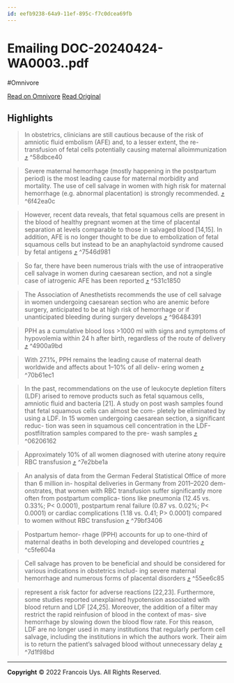 ```yaml
---
id: eefb9238-64a9-11ef-895c-f7c0dcea69fb
---
```


# Emailing DOC-20240424-WA0003..pdf
#Omnivore

[Read on Omnivore](https://omnivore.app/me/emailing-doc-20240424-wa-0003-pdf-191954ba8f6)
[Read Original](https://omnivore.app/attachments/u/9d17a393-0fb4-4a6d-a23c-90a267b9d700/attachment.pdf)

## Highlights

> In obstetrics, clinicians are still cautious because of
> the risk of amniotic fluid embolism (AFE) and, to a
> lesser extent, the re-transfusion of fetal cells potentially
> causing maternal alloimmunization [⤴️](https://omnivore.app/me/emailing-doc-20240424-wa-0003-pdf-191954ba8f6#58dbce40-6df9-4e9b-86ff-59ea7f8924e0)  ^58dbce40

> Severe maternal hemorrhage (mostly happening in the
> postpartum period) is the most leading cause for
> maternal morbidity and mortality.
>  The use of cell salvage in women with high risk for
> maternal hemorrhage (e.g. abnormal placentation) is
> strongly recommended. [⤴️](https://omnivore.app/me/emailing-doc-20240424-wa-0003-pdf-191954ba8f6#6f42ea0c-7bfb-48df-9abe-3646acab9511)  ^6f42ea0c

> However, recent data reveals,
> that fetal squamous cells are present in the blood of
> healthy pregnant women at the time of placental
> separation at levels comparable to those in salvaged
> blood [14,15]. In addition, AFE is no longer thought to
> be due to embolization of fetal squamous cells but
> instead to be an anaphylactoid syndrome caused by
> fetal antigens [⤴️](https://omnivore.app/me/emailing-doc-20240424-wa-0003-pdf-191954ba8f6#7546d981-b9b7-40c4-920e-9ce9190bbbdb)  ^7546d981

> So far, there have been numerous
> trials with the use of intraoperative cell salvage in
> women during caesarean section, and not a single case
> of iatrogenic AFE has been reported  [⤴️](https://omnivore.app/me/emailing-doc-20240424-wa-0003-pdf-191954ba8f6#531c1850-70de-4472-8b7d-9ed02ed26a50)  ^531c1850

> The
> Association of Anesthetists recommends the use of
> cell salvage in women undergoing caesarean section
> who are anemic before surgery, anticipated to be at
> high risk of hemorrhage or if unanticipated bleeding
> during surgery develops [⤴️](https://omnivore.app/me/emailing-doc-20240424-wa-0003-pdf-191954ba8f6#96484391-6566-4c54-991d-749ab4704c33)  ^96484391

> PPH as a cumulative blood loss >1000 ml with signs
> and symptoms of hypovolemia within 24 h after
> birth, regardless of the route of delivery [⤴️](https://omnivore.app/me/emailing-doc-20240424-wa-0003-pdf-191954ba8f6#4900a9bd-bf70-4ac1-a0e8-984256dde2ca)  ^4900a9bd

> With
> 27.1%, PPH remains the leading cause of maternal
> death worldwide and affects about 1–10% of all deliv-
> ering women  [⤴️](https://omnivore.app/me/emailing-doc-20240424-wa-0003-pdf-191954ba8f6#70b61ec1-3170-4d32-a474-77d63a258ff8)  ^70b61ec1

> In the past, recommendations on the use of
> leukocyte depletion filters (LDF) arised to remove
> products such as fetal squamous cells, amniotic fluid
> and bacteria [21]. A study on post wash samples
> found that fetal squamous cells can almost be com-
> pletely be eliminated by using a LDF. In 15 women
> undergoing caesarean section, a significant reduc-
> tion was seen in squamous cell concentration in the
> LDF-postfiltration samples compared to the pre-
> wash samples [⤴️](https://omnivore.app/me/emailing-doc-20240424-wa-0003-pdf-191954ba8f6#06206162-8bf7-4ce1-941c-548719f97fec)  ^06206162

> Approximately 10% of all
> women diagnosed with uterine atony require RBC
> transfusion [⤴️](https://omnivore.app/me/emailing-doc-20240424-wa-0003-pdf-191954ba8f6#7e2bbe1a-ec38-48d1-a415-3eca83a56db7)  ^7e2bbe1a

> An analysis of data from the German
> Federal Statistical Office of more than 6 million in-
> hospital deliveries in Germany from 2011–2020 dem-
> onstrates, that women with RBC transfusion suffer
> significantly more often from postpartum complica-
> tions like pneumonia (12.45 vs. 0.33%; P< 0.0001),
> postpartum renal failure (0.87 vs. 0.02%; P< 0.0001)
> or cardiac complications (1.18 vs. 0.41; P> 0.0001)
> compared to women without RBC transfusion [⤴️](https://omnivore.app/me/emailing-doc-20240424-wa-0003-pdf-191954ba8f6#79bf3406-31a6-4ddd-b657-a0e6dc6dcbce)  ^79bf3406

> Postpartum hemor-
> rhage (PPH) accounts for up to one-third of maternal
> deaths in both developing and developed countries [⤴️](https://omnivore.app/me/emailing-doc-20240424-wa-0003-pdf-191954ba8f6#c5fe604a-21c8-43ac-8c14-e17aae382366)  ^c5fe604a

> Cell salvage has proven to be beneficial and should be
> considered for various indications in obstetrics includ-
> ing severe maternal hemorrhage and numerous forms
> of placental disorders [⤴️](https://omnivore.app/me/emailing-doc-20240424-wa-0003-pdf-191954ba8f6#55ee6c85-8d86-4d3b-8eaa-1c93de08bc85)  ^55ee6c85

> represent a risk factor for adverse reactions [22,23].
> Furthermore, some studies reported unexplained
> hypotension associated with blood return and LDF
> [24,25]. Moreover, the addition of a filter may restrict
> the rapid reinfusion of blood in the context of mas-
> sive hemorrhage by slowing down the blood flow
> rate. For this reason, LDF are no longer used in many
> institutions that regularly perform cell salvage,
> including the institutions in which the authors work.
> Their aim is to return the patient’s salvaged blood
> without unnecessary delay [⤴️](https://omnivore.app/me/emailing-doc-20240424-wa-0003-pdf-191954ba8f6#7d1f98bd-570d-4743-84cb-b30da0aec480)  ^7d1f98bd



---

**Copyright**
© 2022 Francois Uys. All Rights Reserved.

